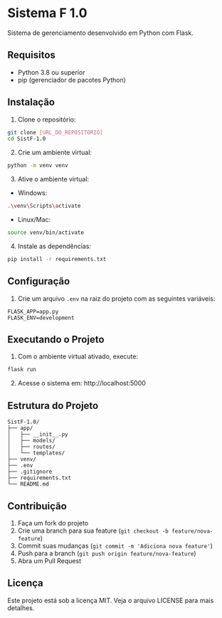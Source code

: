 # Sistema F 1.0

Sistema de gerenciamento desenvolvido em Python com Flask.

## Requisitos

- Python 3.8 ou superior
- pip (gerenciador de pacotes Python)

## Instalação

1. Clone o repositório:
```bash
git clone [URL_DO_REPOSITÓRIO]
cd SistF-1.0
```

2. Crie um ambiente virtual:
```bash
python -m venv venv
```

3. Ative o ambiente virtual:
- Windows:
```bash
.\venv\Scripts\activate
```
- Linux/Mac:
```bash
source venv/bin/activate
```

4. Instale as dependências:
```bash
pip install -r requirements.txt
```

## Configuração

1. Crie um arquivo `.env` na raiz do projeto com as seguintes variáveis:
```
FLASK_APP=app.py
FLASK_ENV=development
```

## Executando o Projeto

1. Com o ambiente virtual ativado, execute:
```bash
flask run
```

2. Acesse o sistema em: http://localhost:5000

## Estrutura do Projeto

```
SistF-1.0/
├── app/
│   ├── __init__.py
│   ├── models/
│   ├── routes/
│   └── templates/
├── venv/
├── .env
├── .gitignore
├── requirements.txt
└── README.md
```

## Contribuição

1. Faça um fork do projeto
2. Crie uma branch para sua feature (`git checkout -b feature/nova-feature`)
3. Commit suas mudanças (`git commit -m 'Adiciona nova feature'`)
4. Push para a branch (`git push origin feature/nova-feature`)
5. Abra um Pull Request

## Licença

Este projeto está sob a licença MIT. Veja o arquivo LICENSE para mais detalhes. 